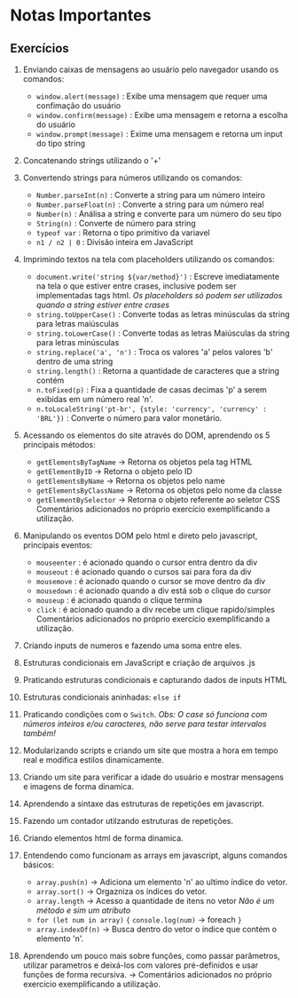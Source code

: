# Notas Importantes

## Exercícios

01. Enviando caixas de mensagens ao usuário pelo navegador usando os comandos:
    * `window.alert(message)` : Exibe uma mensagem que requer uma confimação do usuário
    * `window.confirm(message)` : Exibe uma mensagem e retorna a escolha do usuário
    * `window.prompt(message)` : Exime uma mensagem e retorna um input do tipo string

02. Concatenando strings utilizando o '+'

03. Convertendo strings para números utilizando os comandos:
    * `Number.parseInt(n)` : Converte a string para um número inteiro
    * `Number.parseFloat(n)` : Converte a string para um número real
    * `Number(n)` : Análisa a string e converte para um número do seu tipo
    * `String(n)` : Converte de número para string
    * `typeof var` : Retorna o tipo primitivo da variavel
    * `n1 / n2 | 0` : Divisão inteira em JavaScript

04. Imprimindo textos na tela com placeholders utilizando os comandos:
    * `document.write('string ${var/method}')` : Escreve imediatamente na tela o que estiver entre crases, inclusive podem ser implementadas tags html. *Os placeholders só podem ser utilizados quando a string estiver entre crases*
    * `string.toUpperCase()` : Converte todas as letras minúsculas da string para letras maiúsculas
    * `string.toLowerCase()` : Converte todas as letras Maiúsculas da string para letras minúsculas
    * `string.replace('a', 'n')` : Troca os valores 'a' pelos valores 'b' dentro de uma string
    * `string.length()` : Retorna a quantidade de caracteres que a string contém
    * `n.toFixed(p)` : Fixa a quantidade de casas decimas 'p' a serem exibidas em um número real 'n'.
    * `n.toLocaleString('pt-br', {style: 'currency', 'currency' : 'BRL'})` : Converte o número para valor monetário.

05. Acessando os elementos do site através do DOM, aprendendo os 5 principais métodos:
    * `getElementsByTagName` -> Retorna os objetos pela tag HTML
    * `getElementByID` -> Retorna o objeto pelo ID
    * `getElementsByName` -> Retorna os objetos pelo name
    * `getElementsByClassName` -> Retorna os objetos pelo nome da classe
    * `getElementBySelector` -> Retorna o objeto referente ao seletor CSS
    Comentários adicionados no próprio exercício exemplificando a utilização.

06. Manipulando os eventos DOM pelo html e direto pelo javascript, principais eventos:
    * `mouseenter` : é acionado quando o cursor entra dentro da div
    * `mouseout` : é acionado quando o cursos sai para fora da div
    * `mousemove` : é acionado quando o cursor se move dentro da div
    * `mousedown` : é acionado quando a div está sob o clique do cursor
    * `mouseup` : é acionado quando o clique termina
    * `click` : é acionado quando a div recebe um clique rapido/simples
    Comentários adicionados no próprio exercício exemplificando a utilização.

07. Criando inputs de numeros e fazendo uma soma entre eles.

08. Estruturas condicionais em JavaScript e criação de arquivos .js

09. Praticando estruturas condicionais e capturando dados de inputs HTML

10. Estruturas condicionais aninhadas: `else if`

11. Praticando condições com o `Switch`. *Obs: O case só funciona com números inteiros e/ou caracteres, não serve para testar intervalos também!*

12. Modularizando scripts e criando um site que mostra a hora em tempo real e modifica estilos dinamicamente.

13. Criando um site para verificar a idade do usuário e mostrar mensagens e imagens de forma dinamica.

14. Aprendendo a sintaxe das estruturas de repetições em javascript.

15. Fazendo um contador utilzando estruturas de repetições.

16. Criando elementos html de forma dinamica.

17. Entendendo como funcionam as arrays em javascript, alguns comandos básicos:
    * `array.push(n)` -> Adiciona um elemento 'n' ao ultimo índice do vetor.
    * `array.sort()` -> Orgazniza os índices do vetor.
    * `array.length` -> Acesso a quantidade de itens no vetor *Não é um método e sim um atributo*
    * `for (let num in array)`
           `{`
               `console.log(num)` -> foreach
            `}`
    * `array.indexOf(n)` -> Busca dentro do vetor o índice que contém o elemento 'n'.

18. Aprendendo um pouco mais sobre funções, como passar parâmetros, utilizar parametros e deixá-los com valores pré-definidos e usar funções de forma recursiva.
    -> Comentários adicionados no próprio exercício exemplificando a utilização.